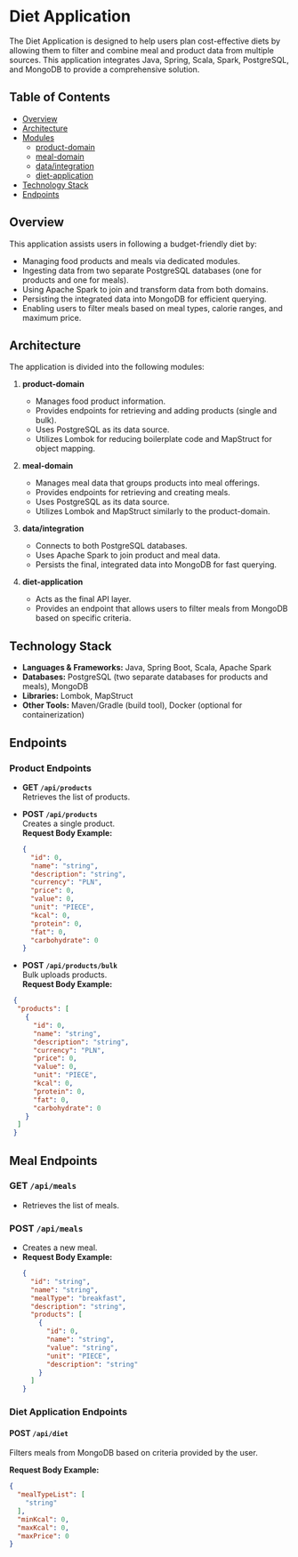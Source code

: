 # Diet Application

The Diet Application is designed to help users plan cost-effective diets by allowing them to filter and combine meal and product data from multiple sources. This application integrates Java, Spring, Scala, Spark, PostgreSQL, and MongoDB to provide a comprehensive solution.

## Table of Contents

- [Overview](#overview)
- [Architecture](#architecture)
- [Modules](#modules)
    - [product-domain](#product-domain)
    - [meal-domain](#meal-domain)
    - [data/integration](#dataintegration)
    - [diet-application](#diet-application)
- [Technology Stack](#technology-stack)
- [Endpoints](#endpoints)

## Overview

This application assists users in following a budget-friendly diet by:
- Managing food products and meals via dedicated modules.
- Ingesting data from two separate PostgreSQL databases (one for products and one for meals).
- Using Apache Spark to join and transform data from both domains.
- Persisting the integrated data into MongoDB for efficient querying.
- Enabling users to filter meals based on meal types, calorie ranges, and maximum price.

## Architecture

The application is divided into the following modules:

1. **product-domain**
    - Manages food product information.
    - Provides endpoints for retrieving and adding products (single and bulk).
    - Uses PostgreSQL as its data source.
    - Utilizes Lombok for reducing boilerplate code and MapStruct for object mapping.

2. **meal-domain**
    - Manages meal data that groups products into meal offerings.
    - Provides endpoints for retrieving and creating meals.
    - Uses PostgreSQL as its data source.
    - Utilizes Lombok and MapStruct similarly to the product-domain.

3. **data/integration**
    - Connects to both PostgreSQL databases.
    - Uses Apache Spark to join product and meal data.
    - Persists the final, integrated data into MongoDB for fast querying.

4. **diet-application**
    - Acts as the final API layer.
    - Provides an endpoint that allows users to filter meals from MongoDB based on specific criteria.

## Technology Stack

- **Languages & Frameworks:** Java, Spring Boot, Scala, Apache Spark
- **Databases:** PostgreSQL (two separate databases for products and meals), MongoDB
- **Libraries:** Lombok, MapStruct
- **Other Tools:** Maven/Gradle (build tool), Docker (optional for containerization)

## Endpoints

### Product Endpoints

- **GET `/api/products`**  
  Retrieves the list of products.

- **POST `/api/products`**  
  Creates a single product.  
  **Request Body Example:**
  ```json
  {
    "id": 0,
    "name": "string",
    "description": "string",
    "currency": "PLN",
    "price": 0,
    "value": 0,
    "unit": "PIECE",
    "kcal": 0,
    "protein": 0,
    "fat": 0,
    "carbohydrate": 0
  }

- **POST `/api/products/bulk`**  
  Bulk uploads products.  
  **Request Body Example:**
```json
 {
  "products": [
    {
      "id": 0,
      "name": "string",
      "description": "string",
      "currency": "PLN",
      "price": 0,
      "value": 0,
      "unit": "PIECE",
      "kcal": 0,
      "protein": 0,
      "fat": 0,
      "carbohydrate": 0
    }
  ]
 }
```

## Meal Endpoints

### GET `/api/meals`
- Retrieves the list of meals.

### POST `/api/meals`
- Creates a new meal.
- **Request Body Example:**
  ```json
  {
    "id": "string",
    "name": "string",
    "mealType": "breakfast",
    "description": "string",
    "products": [
      {
        "id": 0,
        "name": "string",
        "value": "string",
        "unit": "PIECE",
        "description": "string"
      }
    ]
  }

### Diet Application Endpoints

#### POST `/api/diet`

Filters meals from MongoDB based on criteria provided by the user.

**Request Body Example:**

```json
{
  "mealTypeList": [
    "string"
  ],
  "minKcal": 0,
  "maxKcal": 0,
  "maxPrice": 0
}



